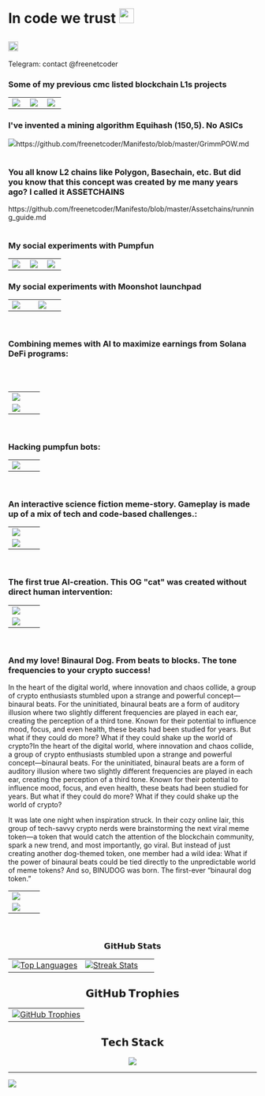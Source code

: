 
# In code we trust <img src="https://i.ibb.co/8dbNJ60/200w.gif" width="30px">
<h2 align="left" style="vertical-align: middle;">
 <a href="https://wakatime.com/@freenetcoder"><img height="20" padding-left=20 src="https://wakatime.com/badge/user/6c66cc47-ce26-48cc-a555-22494865c546.svg" alt=""/></a>
</h2>
Telegram: contact @freenetcoder
  
  <h3>Some of my previous cmc listed blockchain L1s projects</h3>
<table width="100%" align="center" border="0px">
  <tr>
    <td width="30%"><a href="https://coinmarketcap.com/currencies/grimm/" target=_blank><img src="https://raw.githubusercontent.com/freenetcoder/freenetcoder/main/grimm.png"></a>
    </td>
     <td width="30%"><a href="https://coinmarketcap.com/currencies/defis/" target=_blank><img src="https://raw.githubusercontent.com/freenetcoder/freenetcoder/main/defis.png"></a>
    </td>
     <td width="30%"><a href="https://coinmarketcap.com/currencies/zero-matic/" target=_blank><img src="https://raw.githubusercontent.com/freenetcoder/freenetcoder/main/zeromatic.png"></a>
    </td>
  </tr>
</table>

  <h3>I've invented a mining algorithm Equihash (150,5). No ASICs</h3>
<table width="100%" align="center" border="0px">
  <tr>
   <a href="https://minerstat.com/algorithm/equihash(150,5)" target=_blank><img src="https://raw.githubusercontent.com/freenetcoder/freenetcoder/main/grimmpow.png"></a>
   
  </tr>
  <tr>https://github.com/freenetcoder/Manifesto/blob/master/GrimmPOW.md</tr>
</table>


  <h3>You all know L2 chains like Polygon, Basechain, etc. But did you know that this concept was created by me many years ago? I called it ASSETCHAINS</h3>
<table width="100%" align="center" border="0px">

  <tr>https://github.com/freenetcoder/Manifesto/blob/master/Assetchains/running_guide.md</tr>
</table>


  <h3>My social experiments with Pumpfun</h3>
<table width="100%" align="center" border="0px">
  <tr>
    <td width="30%"><img src="https://raw.githubusercontent.com/freenetcoder/freenetcoder/refs/heads/main/new1.png">
    </td>
     <td width="30%"><img src="https://raw.githubusercontent.com/freenetcoder/freenetcoder/refs/heads/main/new2.png">
    </td>
        <td width="30%"><img src="https://raw.githubusercontent.com/freenetcoder/freenetcoder/refs/heads/main/new3.png">
    </td>

  </tr>
</table>

  <h3>My social experiments with Moonshot launchpad</h3>
<table width="100%" align="center" border="0px">
  <tr>
    <td width="30%"><a href="https://mevx.io/solana/HUA9mPb6MkFcPng92c7X2zJTnUt9LX876L2unqm3nR1s" target=_blank><img src="https://raw.githubusercontent.com/freenetcoder/freenetcoder/refs/heads/main/catnobi.png"></a>
    </td>
     <td width="30%"><a href="https://mevx.io/solana/5GSx3kqBGZ1qgmT8RTWBatohk2uwjN9x8eoLYEUkFPQr" target=_blank><img src="https://raw.githubusercontent.com/freenetcoder/freenetcoder/refs/heads/main/rex.png"></a>
    </td>

  </tr>
</table>
<br/>
  <h3>Combining memes with AI to maximize earnings from Solana DeFi programs:</h3>
  <table width="100%" align="center" border="0px">
  <tr>
    <td width="50%"><a href="https://skai9.net" target=_blank><img src="https://raw.githubusercontent.com/freenetcoder/freenetcoder/refs/heads/main/skai9.png"></a>
    </td>

  </tr>
<br/><br/>
  <tr>
    <td width="50%"><a href="https://skai9.net" target=_blank><img src="https://raw.githubusercontent.com/freenetcoder/freenetcoder/refs/heads/main/skai93.png"></a>
    </td>

  </tr>
</table>
<br/>
  <h3>Hacking pumpfun bots:</h3>
  
<table width="100%" align="center" border="0px">
  <tr>
    <td width="50%"><a href="https://www.catch22club.org/" target=_blank><img src="https://raw.githubusercontent.com/freenetcoder/freenetcoder/refs/heads/main/hack1.png"></a>
    </td>

  </tr>

</table>
<br/>
  <h3>An interactive science fiction meme-story. Gameplay is made up of a mix of tech and code-based challenges.:</h3>
  
<table width="100%" align="center" border="0px">
  <tr>
    <td width="50%"><a href="https://www.stacksatoshi.xyz" target=_blank><img src="https://raw.githubusercontent.com/freenetcoder/freenetcoder/refs/heads/main/stack2.png"></a>
    </td>

  </tr>

   <tr>
    <td width="50%"><a href="https://www.stacksatoshi.xyz" target=_blank><img src="https://raw.githubusercontent.com/freenetcoder/freenetcoder/refs/heads/main/stack3.png"></a>
    </td>

  </tr> 

</table>
<br/>
  <h3> The first true AI-creation. This OG "cat" was created without direct human intervention:</h3>
  
<table width="100%" align="center" border="0px">
  <tr>
    <td width="50%"><a href="https://www.aigicat.com/" target=_blank><img src="https://raw.githubusercontent.com/freenetcoder/freenetcoder/refs/heads/main/aigi1.png"></a>
    </td>

  </tr>

   <tr>
    <td width="50%"><a href="https://www.aigicat.com/" target=_blank><img src="https://raw.githubusercontent.com/freenetcoder/freenetcoder/refs/heads/main/aigi2.png"></a>
    </td>

  </tr> 

</table>

<br/>
  <h3> And my love! Binaural Dog. From beats to blocks. The tone frequencies to your crypto success!</h3>
  In the heart of the digital world, where innovation and chaos collide, a group of crypto enthusiasts stumbled upon a strange and powerful concept—binaural beats. For the uninitiated, binaural beats are a form of auditory illusion where two slightly different frequencies are played in each ear, creating the perception of a third tone. Known for their potential to influence mood, focus, and even health, these beats had been studied for years. But what if they could do more? What if they could shake up the world of crypto?In the heart of the digital world, where innovation and chaos collide, a group of crypto enthusiasts stumbled upon a strange and powerful concept—binaural beats. For the uninitiated, binaural beats are a form of auditory illusion where two slightly different frequencies are played in each ear, creating the perception of a third tone. Known for their potential to influence mood, focus, and even health, these beats had been studied for years. But what if they could do more? What if they could shake up the world of crypto?

It was late one night when inspiration struck. In their cozy online lair, this group of tech-savvy crypto nerds were brainstorming the next viral meme token—a token that would catch the attention of the blockchain community, spark a new trend, and most importantly, go viral. But instead of just creating another dog-themed token, one member had a wild idea: What if the power of binaural beats could be tied directly to the unpredictable world of meme tokens? And so, BINUDOG was born. The first-ever “binaural dog token.” 
  
<table width="100%" align="center" border="0px">
  <tr>
    <td width="50%"><a href="https://www.binauraldog.org/" target=_blank><img src="https://raw.githubusercontent.com/freenetcoder/freenetcoder/refs/heads/main/binu1.png"></a>
    </td>

  </tr>

   <tr>
    <td width="50%"><a href="https://www.binauraldog.org/" target=_blank><img src="https://raw.githubusercontent.com/freenetcoder/freenetcoder/refs/heads/main/binu2.png"></a>
    </td>

  </tr> 

</table>

<br/>
<h3 align="center">𝗚𝗶𝘁𝗛𝘂𝗯 𝗦𝘁𝗮𝘁𝘀</h3>

<table width="100%" align="center">
  <tr>
    <td width="50%">
        <a href="https://github.com/freenetcoder">
          <picture>
            <source media="(prefers-color-scheme: dark)" srcset="https://github-readme-stats.vercel.app/api/top-langs/?username=freenetcoder&layout=compact&hide_border=true&theme=radical&langs_count=10" />
            <source media="(prefers-color-scheme: light)" srcset="https://github-readme-stats.vercel.app/api/top-langs/?username=freenetcoder&layout=compact&langs_count=10&hide_border=true" />
            <img align="center" src="https://github-readme-stats.vercel.app/api/top-langs/?username=freenetcoder&layout=compact&hide_border=true&theme=radical&langs_count=10" alt="Top Languages" />
          </picture>
        </a>
    </td>
    <td width="50%">
        <a href="https://github.com/freenetcoder">
          <picture>
            <source media="(prefers-color-scheme: dark)" srcset="https://github-readme-streak-stats-seven-psi.vercel.app?user=freenetcoder&hide_border=true&theme=radical" />
            <source media="(prefers-color-scheme: light)" srcset="https://github-readme-streak-stats-seven-psi.vercel.app?user=freenetcoder&hide_border=true" />
            <img align="center" src="https://github-readme-streak-stats-seven-psi.vercel.app?user=freenetcoder&hide_border=true&theme=radical" alt="Streak Stats" />
          </picture>
        </a>
    </td>
  </tr>
</table>

<h2 align="center">𝗚𝗶𝘁𝗛𝘂𝗯 𝗧𝗿𝗼𝗽𝗵𝗶𝗲𝘀</h2>

<table width="100%" align="center">
  <tr>
    <td align="center">
        <a href="https://github.com/ryo-ma/github-profile-trophy">
          <picture>
            <source media="(prefers-color-scheme: dark)" srcset="https://github-profile-trophy.vercel.app/?username=freenetcoder&hide_border=true&theme=radical&no-frame=true&no-bg=false&margin-w=4&row=1" />
            <source media="(prefers-color-scheme: light)" srcset="https://github-profile-trophy.vercel.app/?username=freenetcoder&no-frame=true&no-bg=false&margin-w=4&row=1&hide_border=true" />
            <img alt="GitHub Trophies" src="https://github-profile-trophy.vercel.app/?username=freenetcoder&hide_border=true&theme=radical&no-frame=true&no-bg=false&margin-w=4&row=1" />
          </picture>
        <a/>
    </td>
  </tr>
</table>

<h2 align="center">𝗧𝗲𝗰𝗵 𝗦𝘁𝗮𝗰𝗸</h2>

<div align="center">
  <a href="https://skillicons.dev">
    <img src="https://skillicons.dev/icons?i=aiscript,cmake,codepen,css,debian,discord,docker,electron,elixir,gatsby,github,gitlab,go,ipfs,java,js,kali,linux,mysql,mongodb,nix,nodejs,npm,php,py,qt,react,redhat,redis,remix,rust,solidity,tailwind,ts,ubuntu,unity,vercel,vim,vscode,vue,webpack,yarn" />

  </a>
</div>

<hr>

<!-- yhype Installation -->
![](https://hit.yhype.me/github/profile?user_id=138437760)
